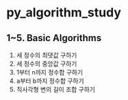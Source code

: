 # py_algorithm_study

## 1~5. Basic Algorithms
1. 세 정수의 최댓값 구하기
2. 세 정수의 중앙값 구하기
3. 1부터 n까지 정수합 구하기
4. a부터 b까지 정수합 구하기
5. 직사각형 변의 길이 조합 구하기
